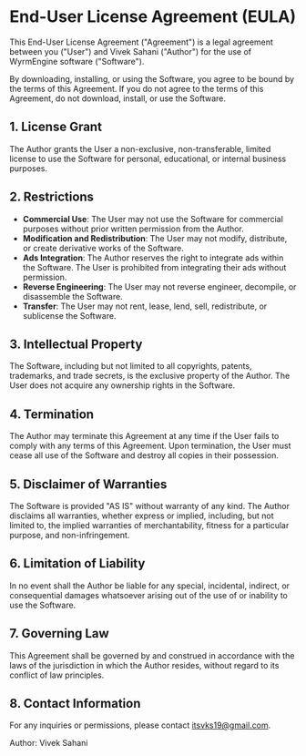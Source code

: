 # End-User License Agreement (EULA)

This End-User License Agreement ("Agreement") is a legal agreement between you ("User") and Vivek Sahani ("Author") for the use of WyrmEngine software ("Software").

By downloading, installing, or using the Software, you agree to be bound by the terms of this Agreement. If you do not agree to the terms of this Agreement, do not download, install, or use the Software.

## 1. License Grant
The Author grants the User a non-exclusive, non-transferable, limited license to use the Software for personal, educational, or internal business purposes.

## 2. Restrictions
- **Commercial Use**: The User may not use the Software for commercial purposes without prior written permission from the Author.
- **Modification and Redistribution**: The User may not modify, distribute, or create derivative works of the Software.
- **Ads Integration**: The Author reserves the right to integrate ads within the Software. The User is prohibited from integrating their ads without permission.
- **Reverse Engineering**: The User may not reverse engineer, decompile, or disassemble the Software.
- **Transfer**: The User may not rent, lease, lend, sell, redistribute, or sublicense the Software.

## 3. Intellectual Property
The Software, including but not limited to all copyrights, patents, trademarks, and trade secrets, is the exclusive property of the Author. The User does not acquire any ownership rights in the Software.

## 4. Termination
The Author may terminate this Agreement at any time if the User fails to comply with any terms of this Agreement. Upon termination, the User must cease all use of the Software and destroy all copies in their possession.

## 5. Disclaimer of Warranties
The Software is provided "AS IS" without warranty of any kind. The Author disclaims all warranties, whether express or implied, including, but not limited to, the implied warranties of merchantability, fitness for a particular purpose, and non-infringement.

## 6. Limitation of Liability
In no event shall the Author be liable for any special, incidental, indirect, or consequential damages whatsoever arising out of the use of or inability to use the Software.

## 7. Governing Law
This Agreement shall be governed by and construed in accordance with the laws of the jurisdiction in which the Author resides, without regard to its conflict of law principles.

## 8. Contact Information
For any inquiries or permissions, please contact [itsvks19@gmail.com](mailto:itsvks19@gmail.com).

Author: Vivek Sahani
